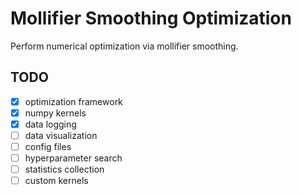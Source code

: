 # Mollifier Smoothing Optimization

Perform numerical optimization via mollifier smoothing.

## TODO
- [x] optimization framework
- [x] numpy kernels
- [x] data logging
- [ ] data visualization
- [ ] config files
- [ ] hyperparameter search
- [ ] statistics collection
- [ ] custom kernels
